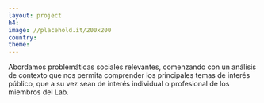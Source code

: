 ```yaml
---
layout: project
h4: 
image: //placehold.it/200x200
country:
theme:
---
```


Abordamos problemáticas sociales relevantes, comenzando con un análisis de contexto que nos permita comprender los principales temas de interés público, que a su vez sean de interés individual o profesional de los miembros del Lab.
